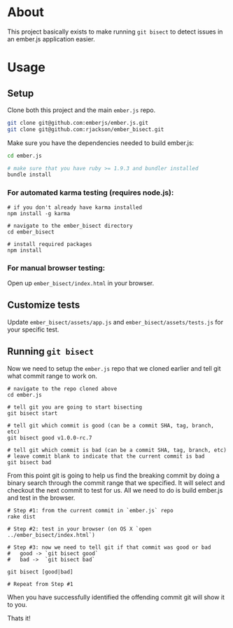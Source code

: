 # About

This project basically exists to make running `git bisect` to detect issues in an ember.js application easier.

# Usage

## Setup

Clone both this project and the main `ember.js` repo.

```sh
git clone git@github.com:emberjs/ember.js.git
git clone git@github.com:rjackson/ember_bisect.git
```

Make sure you have the dependencies needed to build ember.js:

```sh
cd ember.js

# make sure that you have ruby >= 1.9.3 and bundler installed
bundle install
```

### For automated karma testing (requires node.js):

```
# if you don't already have karma installed
npm install -g karma 

# navigate to the ember_bisect directory
cd ember_bisect

# install required packages
npm install
```

### For manual browser testing:

Open up `ember_bisect/index.html` in your browser.

## Customize tests

Update `ember_bisect/assets/app.js` and `ember_bisect/assets/tests.js` for your specific test.

## Running `git bisect`

Now we need to setup the `ember.js` repo that we cloned earlier and tell git what commit range to work on.

```
# navigate to the repo cloned above
cd ember.js

# tell git you are going to start bisecting
git bisect start

# tell git which commit is good (can be a commit SHA, tag, branch, etc)
git bisect good v1.0.0-rc.7

# tell git which commit is bad (can be a commit SHA, tag, branch, etc)
# leave commit blank to indicate that the current commit is bad
git bisect bad 
```

From this point git is going to help us find the breaking commit by doing a binary search through the commit range that we specified. It will select and checkout the next commit to test for us.  All we need to do is build ember.js and test in the browser.

```
# Step #1: from the current commit in `ember.js` repo
rake dist

# Step #2: test in your browser (on OS X `open ../ember_bisect/index.html`)

# Step #3: now we need to tell git if that commit was good or bad
#   good -> `git bisect good`
#   bad ->  `git bisect bad`

git bisect [good|bad]

# Repeat from Step #1
```

When you have successfully identified the offending commit git will show it to you.

Thats it!
